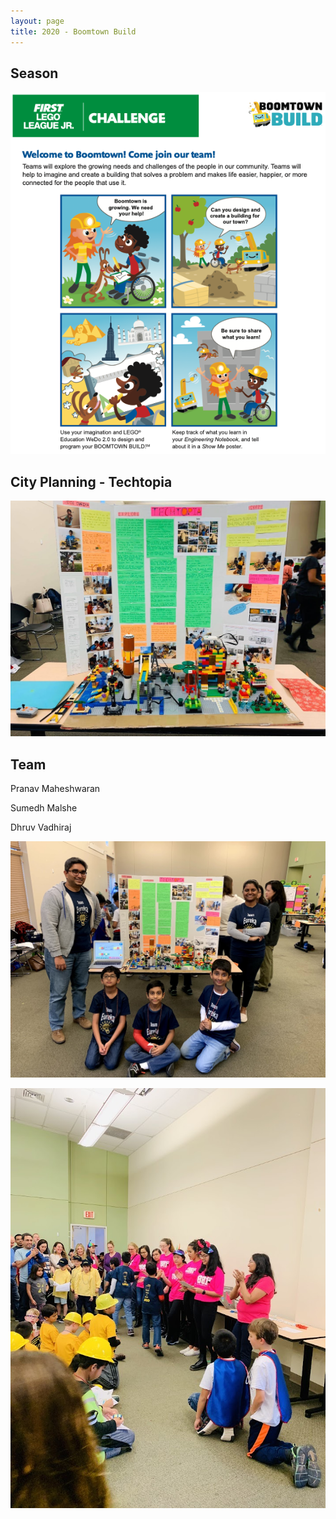 ```yaml
---
layout: page
title: 2020 - Boomtown Build
---
```


## Season

![2020-Boomtown-build-Jr-Challenge](/public/images/2020-Boomtown-build-Jr-Challenge.png "2020-Boomtown-build-Jr-Challenge")


<!-- <iframe frameborder="0" scrolling="no" marginheight="0" marginwidth="0"width="788.54" height="443" type="text/html" src="https://www.youtube.com/embed/s7ZqUkntyNc?autoplay=0&fs=0&iv_load_policy=3&showinfo=0&rel=0&cc_load_policy=0&start=0&end=0"></iframe> -->

## City Planning - Techtopia
![2020-Boomtown-build-project](/public/images/2020-Boomtown-build-project.jpg "2020-Boomtown-build-project")



## Team
Pranav Maheshwaran

Sumedh Malshe

Dhruv Vadhiraj

![2020-Boomtown-build-coaches](/public/images/2020-Boomtown-build-coaches.jpg "2020-Boomtown-build-coaches")

![2020-Boomtown-build-presentation-award](/public/images/2020-Boomtown-build-presentation-award.jpg "2020-Boomtown-build-presentation-award")


